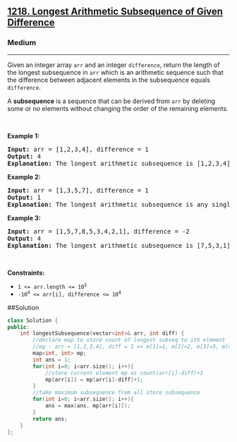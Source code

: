 <h2><a href="https://leetcode.com/problems/longest-arithmetic-subsequence-of-given-difference/">1218. Longest Arithmetic Subsequence of Given Difference</a></h2><h3>Medium</h3><hr><div><p>Given an integer array <code>arr</code> and an integer <code>difference</code>, return the length of the longest subsequence in <code>arr</code> which is an arithmetic sequence such that the difference between adjacent elements in the subsequence equals <code>difference</code>.</p>

<p>A <strong>subsequence</strong> is a sequence that can be derived from <code>arr</code> by deleting some or no elements without changing the order of the remaining elements.</p>

<p>&nbsp;</p>
<p><strong class="example">Example 1:</strong></p>

<pre><strong>Input:</strong> arr = [1,2,3,4], difference = 1
<strong>Output:</strong> 4
<strong>Explanation: </strong>The longest arithmetic subsequence is [1,2,3,4].</pre>

<p><strong class="example">Example 2:</strong></p>

<pre><strong>Input:</strong> arr = [1,3,5,7], difference = 1
<strong>Output:</strong> 1
<strong>Explanation: </strong>The longest arithmetic subsequence is any single element.
</pre>

<p><strong class="example">Example 3:</strong></p>

<pre><strong>Input:</strong> arr = [1,5,7,8,5,3,4,2,1], difference = -2
<strong>Output:</strong> 4
<strong>Explanation: </strong>The longest arithmetic subsequence is [7,5,3,1].
</pre>

<p>&nbsp;</p>
<p><strong>Constraints:</strong></p>

<ul>
	<li><code>1 &lt;= arr.length &lt;= 10<sup>5</sup></code></li>
	<li><code>-10<sup>4</sup> &lt;= arr[i], difference &lt;= 10<sup>4</sup></code></li>
</ul>
</div>

##Solution 
```cpp
class Solution {
public:
    int longestSubsequence(vector<int>& arr, int diff) {
        //declare map to store count of longest subseq to ith element
        //eg - arr = [1,2,3,4], diff = 1 => m[1]=1, m[2]=2, m[3]=3, m[4]=4;
        map<int, int> mp;
        int ans = 1;
        for(int i=0; i<arr.size(); i++){
            //store current element mp as count(arr[i]-diff)+1
            mp[arr[i]] = mp[arr[i]-diff]+1;
        }
        //take maximum subsequence from all store subsequence
        for(int i=0; i<arr.size(); i++){
            ans = max(ans, mp[arr[i]]);
        }
        return ans;
    }
};
```
